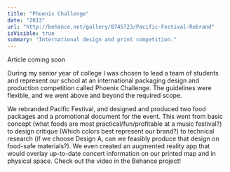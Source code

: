 ```yaml
---
title: "Phoenix Challenge"
date: "2013"
url: "http://behance.net/gallery/8745723/Pacific-Festival-Rebrand"
isVisible: true
summary: "International design and print competition."
---
```


Article coming soon

During my senior year of college I was chosen to lead a team of students and represent our school at an international packaging design and production competition called Phoenix Challenge. The guidelines were flexible, and we went above and beyond the required scope.

We rebranded Pacific Festival, and designed and produced two food packages and a promotional document for the event. This went from basic concept (what foods are most practical/fun/profitable at a music festival?) to design critique (Which colors best represent our brand?) to technical research (if we choose Design A, can we feasibly produce that design on food-safe materials?). We even created an augmented reality app that would overlay up-to-date concert information on our printed map and in physical space. Check out the video in the Behance project!
